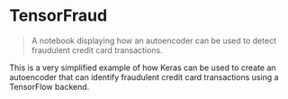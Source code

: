 # TensorFraud

> A notebook displaying how an autoencoder can be used to detect fraudulent credit card transactions.

This is a very simplified example of how Keras can be used to create an autoencoder that can identify fraudulent credit card transactions using a TensorFlow backend.
